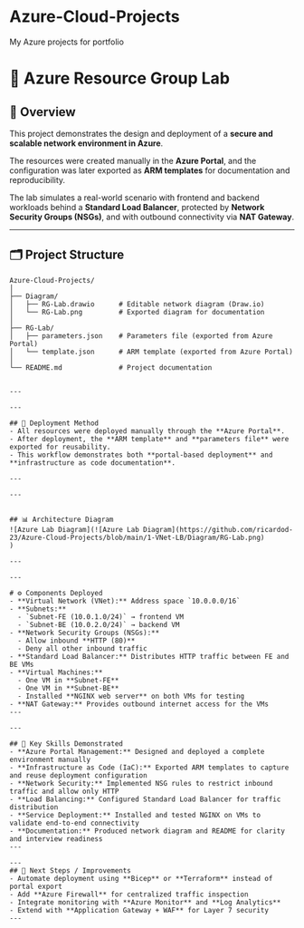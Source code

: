 # Azure-Cloud-Projects
My Azure projects for portfolio

# 📘 Azure Resource Group Lab

## 📌 Overview
This project demonstrates the design and deployment of a **secure and scalable network environment in Azure**.

The resources were created manually in the **Azure Portal**, and the configuration was later exported as **ARM templates** for documentation and reproducibility.

The lab simulates a real-world scenario with frontend and backend workloads behind a **Standard Load Balancer**, protected by **Network Security Groups (NSGs)**, and with outbound connectivity via **NAT Gateway**.

---

## 🗂 Project Structure
```plaintext
Azure-Cloud-Projects/
│
├── Diagram/
│   ├── RG-Lab.drawio      # Editable network diagram (Draw.io)
│   └── RG-Lab.png         # Exported diagram for documentation
│
├── RG-Lab/
│   ├── parameters.json    # Parameters file (exported from Azure Portal)
│   └── template.json      # ARM template (exported from Azure Portal)
│
└── README.md              # Project documentation


---

---

## 🔧 Deployment Method
- All resources were deployed manually through the **Azure Portal**.  
- After deployment, the **ARM template** and **parameters file** were exported for reusability.  
- This workflow demonstrates both **portal-based deployment** and **infrastructure as code documentation**.  

---

---


## 📊 Architecture Diagram
![Azure Lab Diagram](![Azure Lab Diagram](https://github.com/ricardod-23/Azure-Cloud-Projects/blob/main/1-VNet-LB/Diagram/RG-Lab.png)
)

---

---

# ⚙️ Components Deployed
- **Virtual Network (VNet):** Address space `10.0.0.0/16`  
- **Subnets:**  
  - `Subnet-FE (10.0.1.0/24)` → frontend VM  
  - `Subnet-BE (10.0.2.0/24)` → backend VM  
- **Network Security Groups (NSGs):**  
  - Allow inbound **HTTP (80)**  
  - Deny all other inbound traffic  
- **Standard Load Balancer:** Distributes HTTP traffic between FE and BE VMs  
- **Virtual Machines:**  
  - One VM in **Subnet-FE**  
  - One VM in **Subnet-BE**  
  - Installed **NGINX web server** on both VMs for testing  
- **NAT Gateway:** Provides outbound internet access for the VMs  
---

---

## 🎯 Key Skills Demonstrated
- **Azure Portal Management:** Designed and deployed a complete environment manually  
- **Infrastructure as Code (IaC):** Exported ARM templates to capture and reuse deployment configuration  
- **Network Security:** Implemented NSG rules to restrict inbound traffic and allow only HTTP  
- **Load Balancing:** Configured Standard Load Balancer for traffic distribution  
- **Service Deployment:** Installed and tested NGINX on VMs to validate end-to-end connectivity  
- **Documentation:** Produced network diagram and README for clarity and interview readiness  
---

---
## 🚀 Next Steps / Improvements
- Automate deployment using **Bicep** or **Terraform** instead of portal export  
- Add **Azure Firewall** for centralized traffic inspection  
- Integrate monitoring with **Azure Monitor** and **Log Analytics**  
- Extend with **Application Gateway + WAF** for Layer 7 security  
---